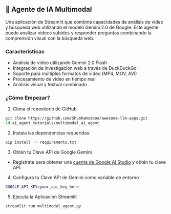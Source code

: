 ## 🧬 Agente de IA Multimodal

Una aplicación de Streamlit que combina capacidades de análisis de video y búsqueda web utilizando el modelo Gemini 2.0 de Google. Este agente puede analizar videos subidos y responder preguntas combinando la comprensión visual con la búsqueda web.

### Características

- Análisis de video utilizando Gemini 2.0 Flash
- Integración de investigación web a través de DuckDuckGo
- Soporte para múltiples formatos de video (MP4, MOV, AVI)
- Procesamiento de video en tiempo real
- Análisis visual y textual combinado

### ¿Cómo Empezar?

1. Clona el repositorio de GitHub

```bash
git clone https://github.com/Shubhamsaboo/awesome-llm-apps.git
cd ai_agent_tutorials/multimodal_ai_agent
```
2. Instala las dependencias requeridas:

```bash
pip install -r requirements.txt
```
3. Obtén tu Clave API de Google Gemini

- Regístrate para obtener una [cuenta de Google AI Studio](https://aistudio.google.com/apikey) y obtén tu clave API.

4. Configura tu Clave API de Gemini como variable de entorno

```bash
GOOGLE_API_KEY=your_api_key_here
```

5. Ejecuta la Aplicación Streamlit
```bash
streamlit run multimodal_agent.py
```
